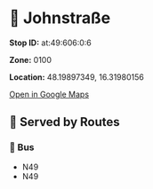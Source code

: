 # 🚉 Johnstraße


**Stop ID:** at:49:606:0:6

**Zone:** 0100

**Location:** 48.19897349, 16.31980156

[Open in Google Maps](https://www.google.com/maps?q=48.19897349,16.31980156)

## 🚆 Served by Routes

### 🚌 Bus
- N49
- N49